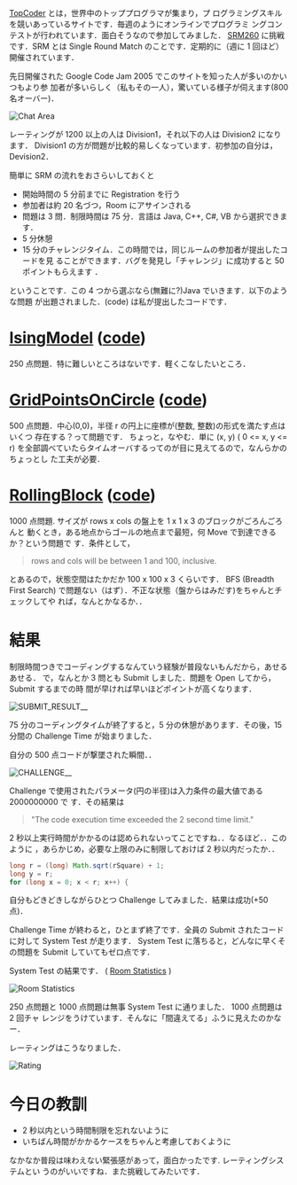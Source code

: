 <!--
title: SRM260 - TopCoderへの挑戦のはじまり
date: 2005-08-28
-->

[TopCoder](http://www.topcoder.com/) とは，世界中のトッププログラマが集まり，プ
ログラミングスキルを競いあっているサイトです．毎週のようにオンラインでプログラミ
ングコンテストが行われています．面白そうなので参加してみました．
[SRM260](http://www.topcoder.com/stat?c=round_overview&rd=7994) に挑戦です．SRM
とは Single Round Match のことです．定期的に（週に 1 回ほど）開催されています．

先日開催された Google Code Jam 2005 でこのサイトを知った人が多いのかいつもより参
加者が多いらしく（私もその一人），驚いている様子が伺えます(800 名オーバー)．

![Chat Area](http://static.flickr.com/26/38216141_06b79260a9_o.png)

レーティングが 1200 以上の人は Division1，それ以下の人は Division2 になります．
Division1 の方が問題が比較的易しくなっています．初参加の自分は，Devision2．

簡単に SRM の流れをおさらいしておくと

- 開始時間の 5 分前までに Registration を行う
- 参加者は約 20 名づつ，Room にアサインされる
- 問題は 3 問．制限時間は 75 分．言語は Java, C++, C\#, VB から選択できます．
- 5 分休憩
- 15 分のチャレンジタイム．この時間では，同じルームの参加者が提出したコードを見
  ることができます．バグを発見し「チャレンジ」に成功すると 50 ポイントもらえます
  ．

ということです．この 4 つから選ぶなら(無難に?)Java でいきます．以下のような問題
が出題されました．(code) は私が提出したコードです．

# [IsingModel](http://www.topcoder.com/stat?c=problem_statement&pm=4746&rd=7994) ([code](http://www.topcoder.com/stat?c=problem_solution&rm=203409&rd=7994&pm=4746&cr=15632820))

250 点問題．特に難しいところはないです．軽くこなしたいところ．

# [GridPointsOnCircle](http://www.topcoder.com/stat?c=problem_statement&pm=4766&rd=7994) ([code](http://www.topcoder.com/stat?c=problem_solution&rm=203409&rd=7994&pm=4766&cr=15632820))

500 点問題．中心(0,0)，半径 r の円上に座標が(整数, 整数)の形式を満たす点はいくつ
存在する？って問題です． ちょっと，なやむ．単に (x, y) ( 0 &lt;= x, y &lt;= r)
を全部調べていたらタイムオーバするってのが目に見えてるので，なんらかのちょっとし
た工夫が必要．

# [RollingBlock](http://www.topcoder.com/stat?c=problem_statement&pm=4749&rd=7994) ([code](http://www.topcoder.com/stat?c=problem_solution&rm=203409&rd=7994&pm=4749&cr=15632820))

1000 点問題. サイズが rows x cols の盤上を 1 x 1 x 3 のブロックがごろんごろんと
動くとき，ある地点からゴールの地点まで最短，何 Move で到達できるか？という問題で
す．条件として，

> rows and cols will be between 1 and 100, inclusive.

とあるので，状態空間はたかだか 100 x 100 x 3 くらいです． BFS (Breadth First
Search) で問題ない（はず）．不正な状態（盤からはみだす)をちゃんとチェックしてや
れば，なんとかなるか．．

# 結果

制限時間つきでコーディングするなんていう経験が普段ないもんだから，あせるあせる．
で，なんとか 3 問とも Submit しました．問題を Open してから，Submit するまでの時
間が早ければ早いほどポイントが高くなります．

![SUBMIT_RESULT](http://static.flickr.com/30/38216143_7153b1a67d_m.jpg)\_\_

75 分のコーディングタイムが終了すると，5 分の休憩があります．その後，15 分間の
Challenge Time が始まりました．

自分の 500 点コードが撃墜された瞬間．．

![CHALLENGE](http://static.flickr.com/25/38216144_aa73121e35_m.jpg)\_\_

Challenge で使用されたパラメータ(円の半径)は入力条件の最大値である 2000000000 で
す．その結果は

> "The code execution time exceeded the 2 second time limit."

2 秒以上実行時間がかかるのは認められないってことですね．．なるほど．．このように
，あらかじめ，必要な上限のみに制限しておけば 2 秒以内だったか．．

```java
long r = (long) Math.sqrt(rSquare) + 1;
long y = r;
for (long x = 0; x < r; x++) {
```

自分もどきどきしながらひとつ Challenge してみました．結果は成功(+50 点)．

Challenge Time が終わると，ひとまず終了です．全員の Submit されたコードに対して
System Test が走ります． System Test に落ちると，どんなに早くその問題を Submit
していてもゼロ点です．

System Test の結果です． (
[Room Statistics](http://static.flickr.com/30/38216143_7153b1a67d_o.png) )

![Room Statistics](http://static.flickr.com/40/74680799_df314e57a5_o.png)

250 点問題と 1000 点問題は無事 System Test に通りました． 1000 点問題は 2 回チャ
レンジをうけています．そんなに「間違えてる」ふうに見えたのかなー．

レーティングはこうなりました．

![Rating](http://static.flickr.com/29/38216145_fde67a1953_o.png)

# 今日の教訓

- 2 秒以内という時間制限を忘れないように
- いちばん時間がかかるケースをちゃんと考慮しておくように

なかなか普段は味わえない緊張感があって，面白かったです. レーティングシステムとい
うのがいいですね．また挑戦してみたいです．
